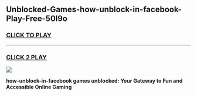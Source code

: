 
## Unblocked-Games-how-unblock-in-facebook-Play-Free-50l9o
<h3>
<a href="https://premium76.site?title=how-unblock-in-facebook&ref=23A">CLICK TO PLAY</a></h3>
<hr>

<h3>
<a href="https://premium76.site?title=how-unblock-in-facebook&ref=23A">CLICK 2 PLAY</a>
  
</h3>

<a href="https://premium76.site?title=how-unblock-in-facebook&ref=23A"><img src="https://clearcache.store/games.png"></a>


**how-unblock-in-facebook games unblocked: Your Gateway to Fun and Accessible Online Gaming**

